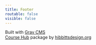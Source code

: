 ```yaml
---
title: Footer
routable: false
visible: false
---
```


Built with [Grav CMS](http://getgrav.org)  
[Course Hub](http://learn.hibbittsdesign.org/coursehub) package by [hibbittsdesign.org](http://hibbittsdesign.org)
